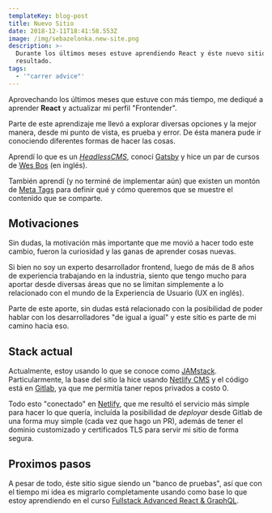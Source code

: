 ```yaml
---
templateKey: blog-post
title: Nuevo Sitio
date: 2018-12-11T18:41:58.553Z
image: /img/sebazelonka.new-site.png
description: >-
  Durante los últimos meses estuve aprendiendo React y éste nuevo sitio es el
  resultado.
tags:
  - '"carrer advice"'
---
```

Aprovechando los últimos meses que estuve con más tiempo, me dediqué a aprender **React** y actualizar mi perfil "Frontender".

Parte de este aprendizaje me llevó a explorar diversas opciones y la mejor manera, desde mi punto de vista, es prueba y error. De ésta manera pude ir conociendo diferentes formas de hacer las cosas.

Aprendí lo que es un [_HeadlessCMS_](https://headlesscms.org/about), conocí [Gatsby](https://www.gatsbyjs.org/) y hice un par de cursos de [Wes Bos](https://wesbos.com/courses/) (en inglés).

También aprendí (y no terminé de implementar aún) que existen un montón de [Meta Tags](https://css-tricks.com/essential-meta-tags-social-media/) para definir qué y cómo queremos que se muestre el contenido que se comparte.

## Motivaciones

Sin dudas, la motivación más importante que me movió a hacer todo este cambio, fueron la curiosidad y las ganas de aprender cosas nuevas.

Si bien no soy un experto desarrollador frontend, luego de más de 8 años de experiencia trabajando en la industria, siento que tengo mucho para aportar desde diversas áreas que no se limitan simplemente a lo relacionado con el mundo de la Experiencia de Usuario (UX en inglés). 

Parte de este aporte, sin dudas está relacionado con la posibilidad de poder hablar con los desarrolladores "de igual a igual" y este sitio es parte de mi camino hacia eso.

## Stack actual

Actualmente, estoy usando lo que se conoce como [JAMstack](https://jamstack.org/). Particularmente, la base del sitio la hice usando [Netlify CMS](https://www.netlifycms.org/) y el código está en [Gitlab](https://gitlab.com/), ya que me permitía taner repos privados a costo 0. 

Todo esto "conectado" en [Netlify](https://www.netlify.com/features/), que me resultó el servicio más simple para hacer lo que quería, incluída la posibilidad de _deployar_ desde Gitlab de una forma muy simple (cada vez que hago un PR), además de tener el dominio customizado y certificados TLS para servir mi sitio de forma segura.

## Proximos pasos

A pesar de todo, éste sitio sigue siendo un "banco de pruebas", así que con el tiempo mi idea es migrarlo completamente usando como base lo que estoy aprendiendo en  el curso [Fullstack Advanced React & GraphQL](https://advancedreact.com/).
